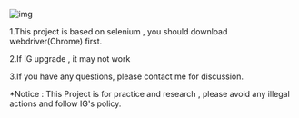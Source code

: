 ![img](https://github.com/arleigh418/Automatic-IG-Like/tree/master/example/example.gif)






1.This project is based on selenium , you should download webdriver(Chrome) first.

2.If IG upgrade , it may not work

3.If you have any questions, please contact me for discussion.

*Notice : This Project is for practice and research , please avoid any illegal actions and follow IG's policy.
